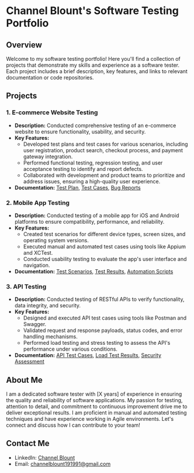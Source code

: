 # Channel Blount's Software Testing Portfolio

## Overview
Welcome to my software testing portfolio! Here you'll find a collection of projects that demonstrate my skills and experience as a software tester. Each project includes a brief description, key features, and links to relevant documentation or code repositories.

## Projects

### 1. E-commerce Website Testing
- **Description:** Conducted comprehensive testing of an e-commerce website to ensure functionality, usability, and security.
- **Key Features:**
  - Developed test plans and test cases for various scenarios, including user registration, product search, checkout process, and payment gateway integration.
  - Performed functional testing, regression testing, and user acceptance testing to identify and report defects.
  - Collaborated with development and product teams to prioritize and address issues, ensuring a high-quality user experience.
- **Documentation:** [Test Plan](link_to_test_plan), [Test Cases](link_to_test_cases), [Bug Reports](link_to_bug_reports)

### 2. Mobile App Testing
- **Description:** Conducted testing of a mobile app for iOS and Android platforms to ensure compatibility, performance, and reliability.
- **Key Features:**
  - Created test scenarios for different device types, screen sizes, and operating system versions.
  - Executed manual and automated test cases using tools like Appium and XCTest.
  - Conducted usability testing to evaluate the app's user interface and navigation.
- **Documentation:** [Test Scenarios](link_to_test_scenarios), [Test Results](link_to_test_results), [Automation Scripts](link_to_automation_scripts)

### 3. API Testing
- **Description:** Conducted testing of RESTful APIs to verify functionality, data integrity, and security.
- **Key Features:**
  - Designed and executed API test cases using tools like Postman and Swagger.
  - Validated request and response payloads, status codes, and error handling mechanisms.
  - Performed load testing and stress testing to assess the API's performance under various conditions.
- **Documentation:** [API Test Cases](link_to_api_test_cases), [Load Test Results](link_to_load_test_results), [Security Assessment](link_to_security_report)

## About Me
I am a dedicated software tester with [X years] of experience in ensuring the quality and reliability of software applications. My passion for testing, attention to detail, and commitment to continuous improvement drive me to deliver exceptional results. I am proficient in manual and automated testing techniques and have experience working in Agile environments. Let's connect and discuss how I can contribute to your team!

## Contact Me
- LinkedIn: [Channel Blount](link_to_linkedin_profile)
- Email: channelblount191991@gmail.com
